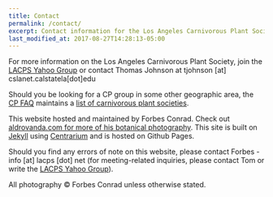 ```yaml
---
title: Contact
permalink: /contact/
excerpt: Contact information for the Los Angeles Carnivorous Plant Society.
last_modified_at: 2017-08-27T14:28:13-05:00
---
```


For more information on the Los Angeles Carnivorous Plant Society, join the <a href="http://tech.groups.yahoo.com/group/LACPS/?v=1&t=search&ch=web&pub=groups&sec=group&slk=1">LACPS Yahoo Group</a> or contact Thomas Johnson at <span class="spamspan">
<span class="u">tjohnson</span>
[at]
<span class="d">cslanet.calstatela[dot]edu</span>
</span>

Should you be looking for a CP group in some other geographic area, the <a href="http://www.sarracenia.com/faq.html">CP FAQ</a> maintains a <a href="http://sarracenia.com/faq/faq6100.html">list of carnivorous plant societies</a>.

This website hosted and maintained by Forbes Conrad. Check out <a href="https://aldrovanda.com/">aldrovanda.com for more of his botanical photography</a>. This site is built on <a href="https://jekyllrb.com/">Jekyll</a> using <a href="http://bencentra.com/centrarium/">Centrarium</a> and is hosted on Github Pages.

Should you find any errors of note on this website, please contact Forbes - <span class="spamspan">
<span class="u">info</span>
[at]
<span class="d">lacps [dot] net</span>
</span> (for meeting-related inquiries, please contact Tom or write the <a href="http://tech.groups.yahoo.com/group/LACPS/?v=1&t=search&ch=web&pub=groups&sec=group&slk=1">LACPS Yahoo Group</a>).

All photography © Forbes Conrad unless otherwise stated.
